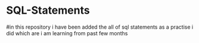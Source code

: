 # SQL-Statements
#in this repository i have been added the all of sql statements as a practise i did which are i am learning from past few months
